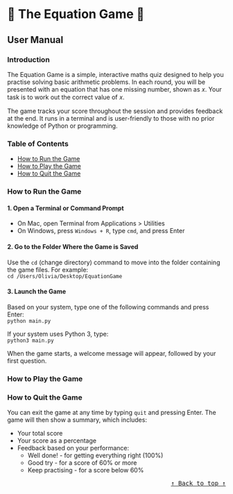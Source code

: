 # 🔢 The Equation Game 🔢
## User Manual

### Introduction
The Equation Game is a simple, interactive maths quiz designed to help you practise solving basic arithmetic problems. In each round, you will be presented with an equation that has one missing number, shown as 𝑥. Your task is to work out the correct value of 𝑥.

The game tracks your score throughout the session and provides feedback at the end. It runs in a terminal and is user-friendly to those with no prior knowledge of Python or programming. 

### Table of Contents
- [How to Run the Game](#how-to-run-the-game)
- [How to Play the Game](#how-to-play-the-game)
- [How to Quit the Game](#how-to-quit-the-game)

### How to Run the Game
#### 1. Open a Terminal or Command Prompt
- On Mac, open Terminal from Applications > Utilities
- On Windows, press `Windows + R`, type `cmd`, and press Enter

#### 2. Go to the Folder Where the Game is Saved
Use the `cd` (change directory) command to move into the folder containing the game files. For example: <br>
`cd /Users/Olivia/Desktop/EquationGame`

#### 3. Launch the Game
Based on your system, type one of the following commands and press Enter: <br>
`python main.py`

If your system uses Python 3, type: <br>
`python3 main.py`

When the game starts, a welcome message will appear, followed by your first question.

### How to Play the Game


### How to Quit the Game
You can exit the game at any time by typing `quit` and pressing Enter. The game will then show a summary, which includes: 

- Your total score
- Your score as a percentage 
- Feedback based on your performance:
  - Well done! - for getting everything right (100%)
  - Good try - for a score of 60% or more
  - Keep practising - for a score below 60%

<div align="right"><kbd><a href="#table-of-contents">↑ Back to top ↑</a></kbd></div>
